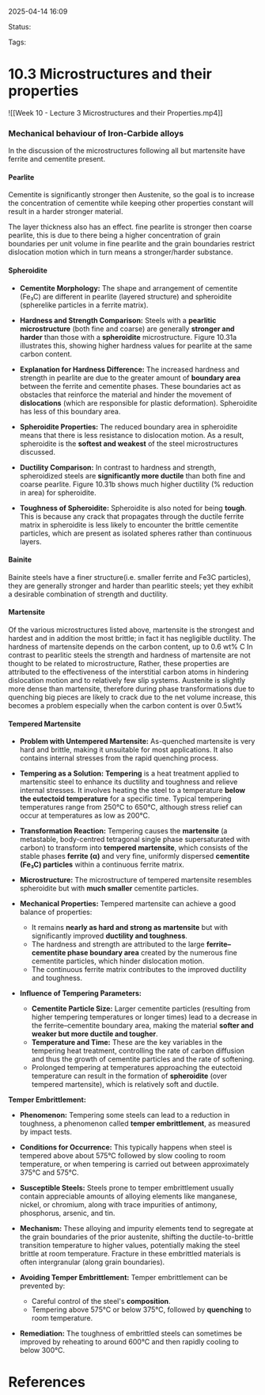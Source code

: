 2025-04-14 16:09

Status:

Tags:

# 10.3 Microstructures and their properties

![[Week 10 - Lecture 3 Microstructures and their Properties.mp4]]

### Mechanical behaviour of Iron-Carbide alloys
In the discussion of the microstructures following all but martensite have ferrite and cementite present.

#### Pearlite
Cementite is significantly stronger then Austenite, so the goal is to increase the concentration of cementite while keeping other properties constant will result in a harder stronger material.

The layer thickness also has an effect. fine pearlite is stronger then coarse pearlite, this is due to there being a higher concentration of grain boundaries per unit volume in fine pearlite and the grain boundaries restrict dislocation motion which in turn means a stronger/harder substance.

#### Spheroidite
- **Cementite Morphology:** The shape and arrangement of cementite (Fe₃C) are different in pearlite (layered structure) and spheroidite (spherelike particles in a ferrite matrix).  
    
- **Hardness and Strength Comparison:** Steels with a **pearlitic microstructure** (both fine and coarse) are generally **stronger and harder** than those with a **spheroidite** microstructure. Figure 10.31a illustrates this, showing higher hardness values for pearlite at the same carbon content.
- **Explanation for Hardness Difference:** The increased hardness and strength in pearlite are due to the greater amount of **boundary area** between the ferrite and cementite phases. These boundaries act as obstacles that reinforce the material and hinder the movement of **dislocations** (which are responsible for plastic deformation). Spheroidite has less of this boundary area.  
    
- **Spheroidite Properties:** The reduced boundary area in spheroidite means that there is less resistance to dislocation motion. As a result, spheroidite is the **softest and weakest** of the steel microstructures discussed.  
    
- **Ductility Comparison:** In contrast to hardness and strength, spheroidized steels are **significantly more ductile** than both fine and coarse pearlite. Figure 10.31b shows much higher ductility (% reduction in area) for spheroidite.  
    
- **Toughness of Spheroidite:** Spheroidite is also noted for being **tough**. This is because any crack that propagates through the ductile ferrite matrix in spheroidite is less likely to encounter the brittle cementite particles, which are present as isolated spheres rather than continuous layers.  
    
#### Bainite
Bainite steels have a finer structure(i.e. smaller ferrite and Fe3C particles), they are generally stronger and harder than pearlitic steels; yet they exhibit a desirable combination of strength and ductility.

#### Martensite
Of the various microstructures listed above, martensite is the strongest and hardest and in addition the most brittle; in fact it has negligible ductility.
The hardness of martensite depends on the carbon content, up to 0.6 wt% C
In contrast to pearlitic steels the strength and hardness of martensite are not thought to be related to microstructure, Rather, these properties are attributed to the effectiveness of the interstitial carbon atoms in hindering dislocation motion and to relatively few slip systems.
Austenite is slightly more dense than martensite, therefore during phase transformations due to quenching big pieces are likely to crack due to the net volume increase, this becomes a problem especially when the carbon content is over 0.5wt%


#### Tempered Martensite
- **Problem with Untempered Martensite:** As-quenched martensite is very hard and brittle, making it unsuitable for most applications. It also contains internal stresses from the rapid quenching process.  
    
- **Tempering as a Solution:** **Tempering** is a heat treatment applied to martensitic steel to enhance its ductility and toughness and relieve internal stresses. It involves heating the steel to a temperature **below the eutectoid temperature** for a specific time. Typical tempering temperatures range from 250°C to 650°C, although stress relief can occur at temperatures as low as 200°C.  
    
- **Transformation Reaction:** Tempering causes the **martensite** (a metastable, body-centred tetragonal single phase supersaturated with carbon) to transform into **tempered martensite**, which consists of the stable phases **ferrite (α)** and very fine, uniformly dispersed **cementite (Fe₃C) particles** within a continuous ferrite matrix.  
    
- **Microstructure:** The microstructure of tempered martensite resembles spheroidite but with **much smaller** cementite particles.  
    
- **Mechanical Properties:** Tempered martensite can achieve a good balance of properties:
    - It remains **nearly as hard and strong as martensite** but with significantly improved **ductility and toughness**.
    - The hardness and strength are attributed to the large **ferrite–cementite phase boundary area** created by the numerous fine cementite particles, which hinder dislocation motion.
    - The continuous ferrite matrix contributes to the improved ductility and toughness.  
        
- **Influence of Tempering Parameters:**
    - **Cementite Particle Size:** Larger cementite particles (resulting from higher tempering temperatures or longer times) lead to a decrease in the ferrite–cementite boundary area, making the material **softer and weaker but more ductile and tougher**.
    - **Temperature and Time:** These are the key variables in the tempering heat treatment, controlling the rate of carbon diffusion and thus the growth of cementite particles and the rate of softening.
    - Prolonged tempering at temperatures approaching the eutectoid temperature can result in the formation of **spheroidite** (over tempered martensite), which is relatively soft and ductile.  
        

**Temper Embrittlement:**

- **Phenomenon:** Tempering some steels can lead to a reduction in toughness, a phenomenon called **temper embrittlement**, as measured by impact tests.  
    
- **Conditions for Occurrence:** This typically happens when steel is tempered above about 575°C followed by slow cooling to room temperature, or when tempering is carried out between approximately 375°C and 575°C.
- **Susceptible Steels:** Steels prone to temper embrittlement usually contain appreciable amounts of alloying elements like manganese, nickel, or chromium, along with trace impurities of antimony, phosphorus, arsenic, and tin.
- **Mechanism:** These alloying and impurity elements tend to segregate at the grain boundaries of the prior austenite, shifting the ductile-to-brittle transition temperature to higher values, potentially making the steel brittle at room temperature. Fracture in these embrittled materials is often intergranular (along grain boundaries).  
    
- **Avoiding Temper Embrittlement:** Temper embrittlement can be prevented by:
    - Careful control of the steel's **composition**.
    - Tempering above 575°C or below 375°C, followed by **quenching** to room temperature.
- **Remediation:** The toughness of embrittled steels can sometimes be improved by reheating to around 600°C and then rapidly cooling to below 300°C.












# References
